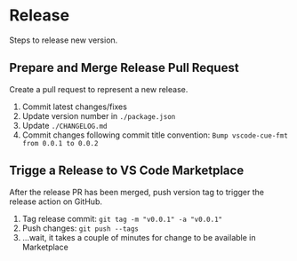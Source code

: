 # Release

Steps to release new version.

## Prepare and Merge Release Pull Request

Create a pull request to represent a new release.

1. Commit latest changes/fixes
1. Update version number in `./package.json`
1. Update `./CHANGELOG.md`
1. Commit changes following commit title convention: `Bump vscode-cue-fmt from 0.0.1 to 0.0.2`

## Trigge a Release to VS Code Marketplace

After the release PR has been merged, push version tag to trigger the release action on GitHub.

1. Tag release commit: `git tag -m "v0.0.1" -a "v0.0.1"`
1. Push changes: `git push --tags`
1. ...wait, it takes a couple of minutes for change to be available in Marketplace
